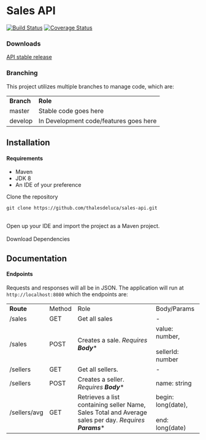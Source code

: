 # Sales API
[![Build Status](https://travis-ci.org/thalesdeluca/sales-api.svg?branch=tests)](https://travis-ci.org/thalesdeluca/sales-api)
[![Coverage Status](https://coveralls.io/repos/github/thalesdeluca/sales-api/badge.svg?branch=master)](https://coveralls.io/github/thalesdeluca/sales-api?branch=master)
### Downloads
[API stable release](https://github.com/thalesdeluca/sales-api/releases/download/1.0/sales-api.jar)

### Branching
This project utilizes multiple branches to manage code, which are:
<table>
    <tr>
        <td><b>Branch</b></td>
        <td><b>Role</b></td>
    </tr>
    <tr>
        <td>master</td>
        <td>Stable code goes here</td>
    </tr>
     <tr>
        <td>develop</td>
        <td>In Development code/features goes here</td>
      </tr>
</table>

## Installation

#### Requirements
<ul>
  <li>Maven</li>
  <li>JDK 8</li>
  <li>An IDE of your preference</li>
</ul>

Clone the repository

```
git clone https://github.com/thalesdeluca/sales-api.git
```
<br/>
Open up your IDE and import the project as a Maven project.
<br/><br/>
Download Dependencies

## Documentation

#### Endpoints
Requests and responses will all be in JSON. The application will run at ``http://localhost:8080`` which the endpoints are:
<table>
  <tr>
    <td><b>Route</td>
    <td>Method</td>
    <td>Role</td>
    <td>Body/Params</b></td>
  </tr>
  
  <tr>
    <td>/sales</td>
    <td>GET</td>
    <td>Get all sales</td>
    <td>-</td>
  </tr>
  
  <tr>
    <td>/sales</td>
    <td>POST</td>
    <td>Creates a sale. <i>Requires <b>Body</b></i>*</td>
    <td>value: number, <br/><br/>sellerId: number</td>
  </tr>
  
  <tr>
    <td>/sellers</td>
    <td>GET</td>
    <td>Get all sellers.</td>
    <td>-</td>
  </tr>
  
  <tr>
    <td>/sellers</td>
    <td>POST</td>
    <td>Creates a seller. <i>Requires <b>Body</b></i>*</td>
    <td>name: string</td>
  </tr>
  
  <tr>
    <td>/sellers/avg</td>
    <td>GET</td>
    <td>Retrieves a list containing seller Name, Sales Total and Average sales per day.  <i>Requires <b>Params</b></i>*</td>
    <td>begin: long(date), <br/><br/>end: long(date)</td>
  </tr>
    
  
</table>
